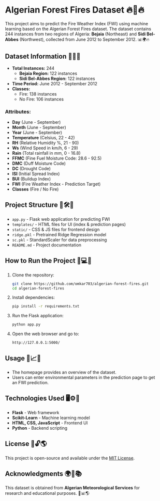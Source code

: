 # Algerian Forest Fires Dataset 🔥🌲🔥

This project aims to predict the Fire Weather Index (FWI) using machine learning based on the Algerian Forest Fires dataset. The dataset contains 244 instances from two regions of Algeria: **Bejaia** (Northeast) and **Sidi Bel-Abbes** (Northwest), collected from June 2012 to September 2012. 📊🌍🔥

## Dataset Information 📅📌🔥

- **Total Instances:** 244
  - **Bejaia Region:** 122 instances
  - **Sidi Bel-Abbes Region:** 122 instances
- **Time Period:** June 2012 - September 2012
- **Classes:**
  - Fire: 138 instances
  - No Fire: 106 instances

### Attributes:

- **Day** (June - September)
- **Month** (June - September)
- **Year** (June - September)
- **Temperature** (Celsius, 22 - 42)
- **RH** (Relative Humidity %, 21 - 90)
- **Ws** (Wind Speed in km/h, 6 - 29)
- **Rain** (Total rainfall in mm, 0 - 16.8)
- **FFMC** (Fine Fuel Moisture Code: 28.6 - 92.5)
- **DMC** (Duff Moisture Code)
- **DC** (Drought Code)
- **ISI** (Initial Spread Index)
- **BUI** (Buildup Index)
- **FWI** (Fire Weather Index - Prediction Target)
- **Classes** (Fire / No Fire)

## Project Structure 📂🛠️📑

- `app.py` - Flask web application for predicting FWI
- `templates/` - HTML files for UI (index & prediction pages)
- `static/` - CSS & JS files for frontend design
- `ridge.pkl` - Pretrained Ridge Regression model
- `sc.pkl` - StandardScaler for data preprocessing
- `README.md` - Project documentation

## How to Run the Project 🚀💻📡

1. Clone the repository:
   ```sh
   git clone https://github.com/omkar703/algerian-forest-fires.git
   cd algerian-forest-fires
   ```
2. Install dependencies:
   ```sh
   pip install -r requirements.txt
   ```
3. Run the Flask application:
   ```sh
   python app.py
   ```
4. Open the web browser and go to:
   ```
   http://127.0.0.1:5000/
   ```

## Usage 🎯📈🌿

- The homepage provides an overview of the dataset.
- Users can enter environmental parameters in the prediction page to get an FWI prediction.

## Technologies Used 🖥️⚙️📡

- **Flask** - Web framework
- **Scikit-Learn** - Machine learning model
- **HTML, CSS, JavaScript** - Frontend UI
- **Python** - Backend scripting

## License 📜🔓🌎

This project is open-source and available under the [MIT License](LICENSE).

## Acknowledgments 🌍🙏📚

This dataset is obtained from **Algerian Meteorological Services** for research and educational purposes. 📖📊🌎
